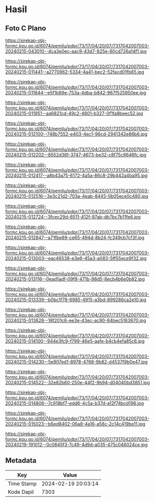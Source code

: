# Hasil

## Foto C Plano

https://sirekap-obj-formc.kpu.go.id/6074/pemilu/pdpr/73/17/04/20/07/7317042007003-20240215-043010--4ca3e0ec-aac9-43d7-825e-60cd726a14f1.jpg

https://sirekap-obj-formc.kpu.go.id/6074/pemilu/pdpr/73/17/04/20/07/7317042007003-20240215-011441--a2770962-5334-4a41-bec2-52facd01fb65.jpg

https://sirekap-obj-formc.kpu.go.id/6074/pemilu/pdpr/73/17/04/20/07/7317042007003-20240215-011844--e5f1b89e-753a-4dba-b842-967f525950ee.jpg

https://sirekap-obj-formc.kpu.go.id/6074/pemilu/pdpr/73/17/04/20/07/7317042007003-20240215-011951--aa6821cd-49c2-4601-b327-0f1fa8beec52.jpg

https://sirekap-obj-formc.kpu.go.id/6074/pemilu/pdpr/73/17/04/20/07/7317042007003-20240215-012100--748b7552-e403-4ec1-96cd-2941342e86b6.jpg

https://sirekap-obj-formc.kpu.go.id/6074/pemilu/pdpr/73/17/04/20/07/7317042007003-20240215-012202--8552d36f-3747-4673-be32-c8f75c6646fc.jpg

https://sirekap-obj-formc.kpu.go.id/6074/pemilu/pdpr/73/17/04/20/07/7317042007003-20240215-012417--a8b43a75-6172-4a5a-86c8-29b442a4ba95.jpg

https://sirekap-obj-formc.kpu.go.id/6074/pemilu/pdpr/73/17/04/20/07/7317042007003-20240215-012516--3e3c21d2-703a-4eab-8445-0b05ece0c480.jpg

https://sirekap-obj-formc.kpu.go.id/6074/pemilu/pdpr/73/17/04/20/07/7317042007003-20240215-012724--3fcec29d-6511-412f-97ab-db7bc7b11fe6.jpg

https://sirekap-obj-formc.kpu.go.id/6074/pemilu/pdpr/73/17/04/20/07/7317042007003-20240215-012847--a71fbe89-ce65-494d-8b24-fc349cb7cf3f.jpg

https://sirekap-obj-formc.kpu.go.id/6074/pemilu/pdpr/73/17/04/20/07/7317042007003-20240215-013003--eac46538-e3e6-45a3-a083-5ff55ece9f32.jpg

https://sirekap-obj-formc.kpu.go.id/6074/pemilu/pdpr/73/17/04/20/07/7317042007003-20240215-013116--0ead1adf-09f9-471b-98d5-8ecb4b6e0b82.jpg

https://sirekap-obj-formc.kpu.go.id/6074/pemilu/pdpr/73/17/04/20/07/7317042007003-20240215-013339--b0bc1f78-6985-4915-a3bd-899286ca2e10.jpg

https://sirekap-obj-formc.kpu.go.id/6074/pemilu/pdpr/73/17/04/20/07/7317042007003-20240215-013628--18f201c6-ee3e-43ec-ac90-84bec5163670.jpg

https://sirekap-obj-formc.kpu.go.id/6074/pemilu/pdpr/73/17/04/20/07/7317042007003-20240215-014100--944e3fc9-f799-46e5-aafe-b4cb4efa85c6.jpg

https://sirekap-obj-formc.kpu.go.id/6074/pemilu/pdpr/73/17/04/20/07/7317042007003-20240215-014230--5e907ed1-8978-4768-9b82-d4537f9b0e47.jpg

https://sirekap-obj-formc.kpu.go.id/6074/pemilu/pdpr/73/17/04/20/07/7317042007003-20240215-014522--32e82b60-250e-44f2-9b94-d04040bd3851.jpg

https://sirekap-obj-formc.kpu.go.id/6074/pemilu/pdpr/73/17/04/20/07/7317042007003-20240215-014806--7c918bf7-edd6-4c5a-b37d-a12f74bcd196.jpg

https://sirekap-obj-formc.kpu.go.id/6074/pemilu/pdpr/73/17/04/20/07/7317042007003-20240215-015023--b6ed8402-06a8-4a16-a58c-2c14c419be11.jpg

https://sirekap-obj-formc.kpu.go.id/6074/pemilu/pdpr/73/17/04/20/07/7317042007003-20240219-191012--0c0845f3-7c49-4d9d-a035-475c046024ce.jpg


## Metadata

| Key        | Value               |
| ---------- | ------------------- |
| Time Stamp | 2024-02-19 20:03:14 |
| Kode Dapil | 7303                |




